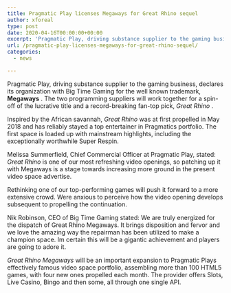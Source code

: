 ```yaml
---
title: Pragmatic Play licenses Megaways for Great Rhino sequel
author: xforeal 
type: post
date: 2020-04-16T00:00:00+00:00
excerpt: 'Pragmatic Play, driving substance supplier to the gaming business, reports its organization with Big Time Gaming for the well known trademark, Megaways '
url: /pragmatic-play-licenses-megaways-for-great-rhino-sequel/
categories:
  - news

---
```

Pragmatic Play, driving substance supplier to the gaming business, declares its organization with Big Time Gaming for the well known trademark, **Megaways** . The two programming suppliers will work together for a spin-off of the lucrative title and a record-breaking fan-top pick, _Great Rhino_ . 

Inspired by the African savannah, _Great Rhino_ was at first propelled in May 2018 and has reliably stayed a top entertainer in Pragmatics portfolio. The first space is loaded up with mainstream highlights, including the exceptionally worthwhile Super Respin. 

Melissa Summerfield, Chief Commercial Officer at Pragmatic Play, stated: _Great Rhino_ is one of our most refreshing video openings, so patching up it with Megaways is a stage towards increasing more ground in the present video space advertise. 

Rethinking one of our top-performing games will push it forward to a more extensive crowd. Were anxious to perceive how the video opening develops subsequent to propelling the continuation. 

Nik Robinson, CEO of Big Time Gaming stated: We are truly energized for the dispatch of Great Rhino Megaways. It brings disposition and fervor and we love the amazing way the repairman has been utilized to make a champion space. Im certain this will be a gigantic achievement and players are going to adore it. 

_Great Rhino_  _Megaways_ will be an important expansion to Pragmatic Plays effectively famous video space portfolio, assembling more than 100 HTML5 games, with four new ones propelled each month. The provider offers Slots, Live Casino, Bingo and then some, all through one single API.